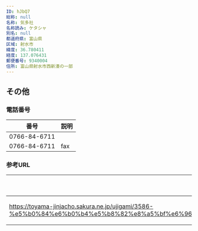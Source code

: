 ```yaml
---
ID: hJbQ7
総称: null
名称: 気多社
名称読み: ケタシャ
別名: null
都道府県: 富山県
区域: 射水市
緯度: 36.780411
経度: 137.076431
郵便番号: 9340004
住所: 富山県射水市西新湊の一部
---
```


## その他

### 電話番号

| 番号         | 説明 |
| ------------ | ---- |
| 0766-84-6711 |      |
| 0766-84-6711 | fax  |

### 参考URL

| URL                                                                                                                                                                                                                                             | 説明   |
| ----------------------------------------------------------------------------------------------------------------------------------------------------------------------------------------------------------------------------------------------- | ------ |
| https://toyama-jinjacho.sakura.ne.jp/ujigami/3586-%e5%b0%84%e6%b0%b4%e5%b8%82%e8%a5%bf%e6%96%b0%e6%b9%8a%e3%81%ae%e4%b8%80%e9%83%a8%ef%bc%8814%e7%95%aa%e5%9c%b0%ef%bd%9e17%e7%95%aa%e5%9c%b0%e3%80%8120%e7%95%aa%e5%9c%b0%e3%80%8122%e7%95%aa/ | 神社庁 |

